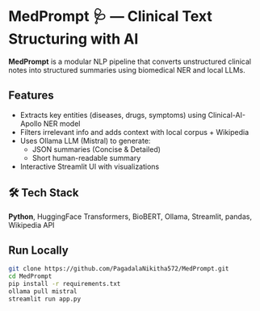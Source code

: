 # MedPrompt 🩺 — Clinical Text Structuring with AI

**MedPrompt** is a modular NLP pipeline that converts unstructured clinical notes into structured summaries using biomedical NER and local LLMs.

## Features
- Extracts key entities (diseases, drugs, symptoms) using Clinical-AI-Apollo NER model
- Filters irrelevant info and adds context with local corpus + Wikipedia
- Uses Ollama LLM (Mistral) to generate:
  -  JSON summaries (Concise & Detailed)
  -  Short human-readable summary
- Interactive Streamlit UI with visualizations

## 🛠 Tech Stack
**Python**, HuggingFace Transformers, BioBERT, Ollama, Streamlit, pandas, Wikipedia API

##  Run Locally
```bash
git clone https://github.com/PagadalaNikitha572/MedPrompt.git
cd MedPrompt
pip install -r requirements.txt
ollama pull mistral
streamlit run app.py
